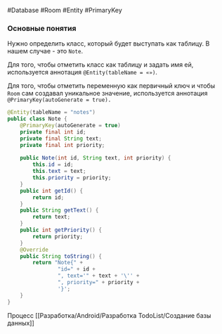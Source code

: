 #Database #Room #Entity #PrimaryKey
### Основные понятия

Нужно определить класс, который будет выступать как таблицу. В нашем случае - это `Note`. 

Для того, чтобы отметить класс как таблицу и задать имя ей, используется аннотация `@Entity(tableName = «»)`.

Для того, чтобы отметить переменную как первичный ключ и чтобы `Room` сам создавал уникальное значение, используется аннотация `@PrimaryKey(autoGenerate = true).`

```java
@Entity(tableName = "notes")  
public class Note {  
    @PrimaryKey(autoGenerate = true)  
    private final int id;  
    private final String text;  
    private final int priority;  
  
    public Note(int id, String text, int priority) {  
        this.id = id;  
        this.text = text;  
        this.priority = priority;  
    }  
    public int getId() {  
        return id;  
    }  
    public String getText() {  
        return text;  
    }  
    public int getPriority() {  
        return priority;  
    }  
    @Override  
    public String toString() {  
        return "Note{" +  
                "id=" + id +  
                ", text='" + text + '\'' +  
                ", priority=" + priority +  
                '}';  
    }  
}
```

Процесс [[Разработка/Android/Разработка TodoList/Создание базы данных]]


